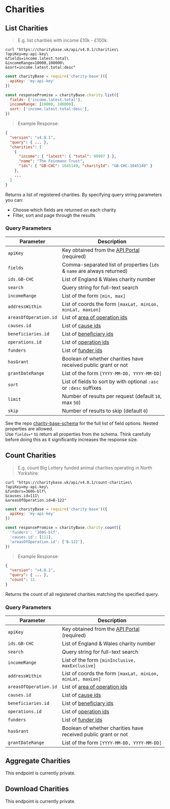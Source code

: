 # Charities

## List Charities

> E.g. list charities with income £10k - £100k:

```shell
curl "https://charitybase.uk/api/v4.0.1/charities\
?apiKey=my-api-key\
&fields=income.latest.total\
&incomeRange=10000,100000\
&sort=income.latest.total:desc"
```

```javascript
const charityBase = require('charity-base')({
  apiKey: 'my-api-key'
})

const responsePromise = charityBase.charity.list({
  fields: ['income.latest.total'],
  incomeRange: [10000, 100000],
  sort: ['income.latest.total:desc'],
})
```

> Example Response:

```json
{
  "version": "v4.0.1",
  "query": { ... },
  "charities": [
    {
      "income": { "latest": { "total": 99997 } },
      "name": "The Feinmann Trust",
      "ids": { "GB-CHC": 1045149, "charityId": "GB-CHC-1045149" }
    },
    ...
  ]
}
```

Returns a list of registered charities.  By specifying query string parameters you can:

* Choose which fields are returned on each charity
* Filter, sort and page through the results

### Query Parameters

Parameter               |  Description
----------------------- | --------------
`apiKey`                | Key obtained from the [API Portal](https://charitybase.uk/api-portal) (required)
`fields`                | Comma-separated list of properties (`ids` & `name` are always returned)
`ids.GB-CHC`            | List of England & Wales charity number
`search`                | Query string for full-text search
`incomeRange`           | List of the form `[min, max]`
`addressWithin`         | List of coords the form `[maxLat, minLon, minLat, maxLon]`
`areasOfOperation.id`   | List of [area of operation ids](#area-of-operation-id-lookup)
`causes.id`             | List of [cause ids](#cause-id-lookup)
`beneficiaries.id`      | List of [beneficiary ids](#beneficiary-id-lookup)
`operations.id`         | List of [operation ids](#operation-id-lookup)
`funders`               | List of [funder ids](#funder-id-lookup)
`hasGrant`              | Boolean of whether charities have received public grant or not
`grantDateRange`        | List of the form `[YYYY-MM-DD, YYYY-MM-DD]`
`sort`                  | List of fields to sort by with optional `:asc` or `:desc` suffixes
`limit`                 | Number of results per request (default `10`, max `50`)
`skip`                  | Number of results to skip (default `0`)

<aside class="notice">
  See the repo <a href='https://github.com/charity-base/charity-base-schema'>charity-base-schema</a> for the full list of field options.  Nested properties are allowed.
</aside>

<aside class="notice">
  Use <code>fields=*</code> to return all properties from the schema.  Think carefully before doing this as it significantly increases the response size.
</aside>

## Count Charities

> E.g. count Big Lottery funded animal charities operating in North Yorkshire:

```shell
curl "https://charitybase.uk/api/v4.0.1/count-charities\
?apiKey=my-api-key\
&funders=360G-blf\
&causes.id=111\
&areasOfOperation.id=B-122"
```

```javascript
const charityBase = require('charity-base')({
  apiKey: 'my-api-key'
})

const responsePromise = charityBase.charity.count({
  'funders': '360G-blf',
  'causes.id': [111],
  'areasOfOperation.id': ['B-122'],
})
```

> Example Response:

```json
{
  "version": "v4.0.1",
  "query": { ... },
  "count": 11
}
```

Returns the count of all registered charities matching the specified query.

### Query Parameters

Parameter               |  Description
----------------------- | --------------
`apiKey`                | Key obtained from the [API Portal](https://charitybase.uk/api-portal) (required)
`ids.GB-CHC`            | List of England & Wales charity number
`search`                | Query string for full-text search
`incomeRange`           | List of the form `[minInclusive, maxExclusive]`
`addressWithin`         | List of coords the form `[maxLat, minLon, minLat, maxLon]`
`areasOfOperation.id`   | List of [area of operation ids](#area-of-operation-id-lookup)
`causes.id`             | List of [cause ids](#cause-id-lookup)
`beneficiaries.id`      | List of [beneficiary ids](#beneficiary-id-lookup)
`operations.id`         | List of [operation ids](#operation-id-lookup)
`funders`               | List of [funder ids](#funder-id-lookup)
`hasGrant`              | Boolean of whether charities have received public grant or not
`grantDateRange`        | List of the form `[YYYY-MM-DD, YYYY-MM-DD]`


## Aggregate Charities

This endpoint is currently private.

## Download Charities

This endpoint is currently private.